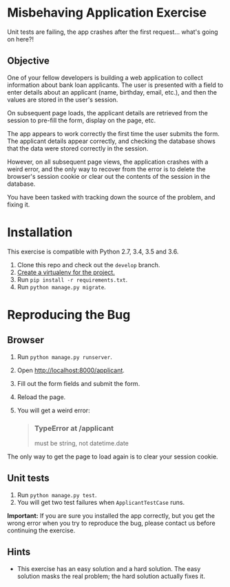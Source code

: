 # Misbehaving Application Exercise
Unit tests are failing, the app crashes after the first request... what's going
    on here?!

## Objective
One of your fellow developers is building a web application to collect
    information about bank loan applicants.  The user is presented with a field
    to enter details about an applicant (name, birthday, email, etc.), and then
    the values are stored in the user's session.

On subsequent page loads, the applicant details are retrieved from the session
    to pre-fill the form, display on the page, etc.

The app appears to work correctly the first time the user submits the form.
    The applicant details appear correctly, and checking the database shows
    that the data were stored correctly in the session.

However, on all subsequent page views, the application crashes with a weird
    error, and the only way to recover from the error is to delete the
    browser's session cookie or clear out the contents of the session in the
    database.

You have been tasked with tracking down the source of the problem, and fixing
    it.

# Installation
This exercise is compatible with Python 2.7, 3.4, 3.5 and 3.6.

1. Clone this repo and check out the `develop` branch.
2. [Create a virtualenv for the project.](http://virtualenvwrapper.readthedocs.org/en/latest/#introduction)
3. Run `pip install -r requirements.txt`.
4. Run `python manage.py migrate`.

# Reproducing the Bug
## Browser
1. Run `python manage.py runserver`.
2. Open <http://localhost:8000/applicant>.
3. Fill out the form fields and submit the form.
4. Reload the page.
5. You will get a weird error:

    > ### TypeError at /applicant
    > must be string, not datetime.date

The only way to get the page to load again is to clear your session cookie.

## Unit tests
1. Run `python manage.py test`.
2. You will get two test failures when `ApplicantTestCase` runs.

**Important:**  If you are sure you installed the app correctly, but you get
    the wrong error when you try to reproduce the bug, please contact us before
    continuing the exercise.

## Hints
- This exercise has an easy solution and a hard solution.  The easy solution
    masks the real problem; the hard solution actually fixes it.
